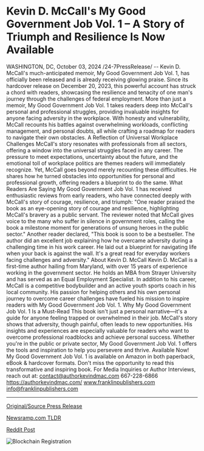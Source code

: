 # Kevin D. McCall's My Good Government Job Vol. 1 – A Story of Triumph and Resilience Is Now Available

WASHINGTON, DC, October 03, 2024 /24-7PressRelease/ -- Kevin D. McCall's much-anticipated memoir, My Good Government Job Vol. 1, has officially been released and is already receiving glowing praise. Since its hardcover release on December 20, 2023, this powerful account has struck a chord with readers, showcasing the resilience and tenacity of one man's journey through the challenges of federal employment.  More than just a memoir, My Good Government Job Vol. 1 takes readers deep into McCall's personal and professional struggles, providing invaluable insights for anyone facing adversity in the workplace. With honesty and vulnerability, McCall recounts his battles against overwhelming workloads, conflicting management, and personal doubts, all while crafting a roadmap for readers to navigate their own obstacles.  A Reflection of Universal Workplace Challenges McCall's story resonates with professionals from all sectors, offering a window into the universal struggles faced in any career. The pressure to meet expectations, uncertainty about the future, and the emotional toll of workplace politics are themes readers will immediately recognize. Yet, McCall goes beyond merely recounting these difficulties. He shares how he turned obstacles into opportunities for personal and professional growth, offering readers a blueprint to do the same.  What Readers Are Saying My Good Government Job Vol. 1 has received enthusiastic reviews from early readers, who have connected deeply with McCall's story of courage, resilience, and triumph:  "One reader praised the book as an eye-opening story of courage and resilience, highlighting McCall's bravery as a public servant. The reviewer noted that McCall gives voice to the many who suffer in silence in government roles, calling the book a milestone moment for generations of unsung heroes in the public sector."  Another reader declared, "This book is soon to be a bestseller. The author did an excellent job explaining how he overcame adversity during a challenging time in his work career. He laid out a blueprint for navigating life when your back is against the wall. It's a great read for everyday workers facing challenges and adversity."  About Kevin D. McCall Kevin D. McCall is a first-time author hailing from Maryland, with over 15 years of experience working in the government sector. He holds an MBA from Strayer University and has served as an Equal Employment Specialist. In addition to his career, McCall is a competitive bodybuilder and an active youth sports coach in his local community. His passion for helping others and his own personal journey to overcome career challenges have fueled his mission to inspire readers with My Good Government Job Vol. 1.  Why My Good Government Job Vol. 1 Is a Must-Read This book isn't just a personal narrative—it's a guide for anyone feeling trapped or overwhelmed in their job. McCall's story shows that adversity, though painful, often leads to new opportunities. His insights and experiences are especially valuable for readers who want to overcome professional roadblocks and achieve personal success. Whether you're in the public or private sector, My Good Government Job Vol. 1 offers the tools and inspiration to help you persevere and thrive.  Available Now! My Good Government Job Vol. 1 is available on Amazon in both paperback, eBook & hardcover formats. Don't miss the opportunity to read this transformative and inspiring book.  For Media Inquiries or Author Interviews, reach out at:   contact@authorkevindmac.com 667-228-6866 https://authorkevindmac.com/ www.franklinpublishers.com info@franklinpublishers.com 

---

[Original/Source Press Release](https://www.24-7pressrelease.com/press-release/514912/kevin-d-mccalls-my-good-government-job-vol-1-a-story-of-triumph-and-resilience-is-now-available)
                    

[Newsramp.com TLDR](None) 



[Reddit Post](https://www.reddit.com/r/BookNews/comments/1fv8qus/kevin_d_mccalls_memoir_my_good_government_job_vol/) 



![Blockchain Registration](https://cdn.newsramp.app/24-7PressRelease/qrcode/2410/3/epicw5mQ.webp)